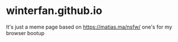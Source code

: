 # winterfan.github.io
It's just a meme page based on https://matias.ma/nsfw/ one's for my browser bootup
